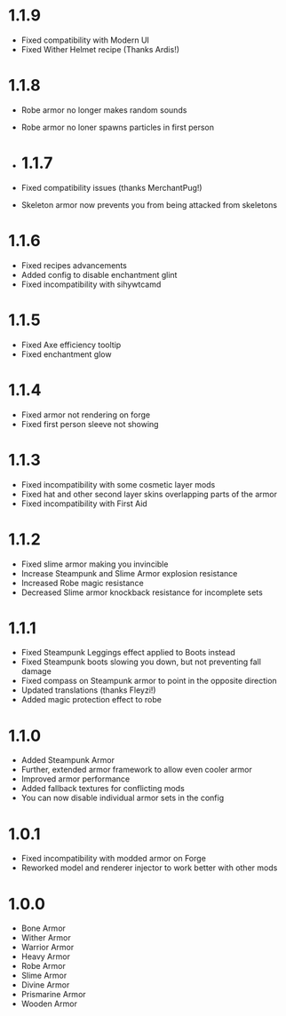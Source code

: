 # 1.1.9

* Fixed compatibility with Modern UI
* Fixed Wither Helmet recipe (Thanks Ardis!)

# 1.1.8

* Robe armor no longer makes random sounds
* Robe armor no loner spawns particles in first person

* # 1.1.7

* Fixed compatibility issues (thanks MerchantPug!)
* Skeleton armor now prevents you from being attacked from skeletons

# 1.1.6

* Fixed recipes advancements
* Added config to disable enchantment glint
* Fixed incompatibility with sihywtcamd

# 1.1.5

* Fixed Axe efficiency tooltip
* Fixed enchantment glow

# 1.1.4

* Fixed armor not rendering on forge
* Fixed first person sleeve not showing

# 1.1.3

* Fixed incompatibility with some cosmetic layer mods
* Fixed hat and other second layer skins overlapping parts of the armor
* Fixed incompatibility with First Aid

# 1.1.2

* Fixed slime armor making you invincible
* Increase Steampunk and Slime Armor explosion resistance
* Increased Robe magic resistance
* Decreased Slime armor knockback resistance for incomplete sets

# 1.1.1

* Fixed Steampunk Leggings effect applied to Boots instead
* Fixed Steampunk boots slowing you down, but not preventing fall damage
* Fixed compass on Steampunk armor to point in the opposite direction
* Updated translations (thanks Fleyzi!)
* Added magic protection effect to robe

# 1.1.0

* Added Steampunk Armor
* Further, extended armor framework to allow even cooler armor
* Improved armor performance
* Added fallback textures for conflicting mods
* You can now disable individual armor sets in the config

# 1.0.1

* Fixed incompatibility with modded armor on Forge
* Reworked model and renderer injector to work better with other mods

# 1.0.0

* Bone Armor
* Wither Armor
* Warrior Armor
* Heavy Armor
* Robe Armor
* Slime Armor
* Divine Armor
* Prismarine Armor
* Wooden Armor